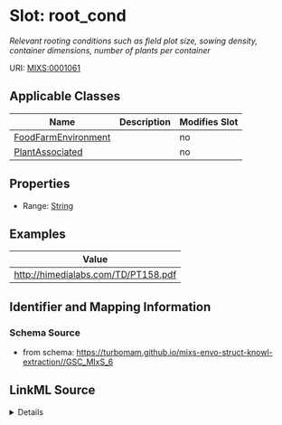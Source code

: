 # Slot: root_cond


_Relevant rooting conditions such as field plot size, sowing density, container dimensions, number of plants per container_



URI: [MIXS:0001061](https://w3id.org/mixs/0001061)



<!-- no inheritance hierarchy -->




## Applicable Classes

| Name | Description | Modifies Slot |
| --- | --- | --- |
[FoodFarmEnvironment](FoodFarmEnvironment.md) |  |  no  |
[PlantAssociated](PlantAssociated.md) |  |  no  |







## Properties

* Range: [String](String.md)






## Examples

| Value |
| --- |
| http://himedialabs.com/TD/PT158.pdf |

## Identifier and Mapping Information







### Schema Source


* from schema: https://turbomam.github.io/mixs-envo-struct-knowl-extraction//GSC_MIxS_6




## LinkML Source

<details>
```yaml
name: root_cond
description: Relevant rooting conditions such as field plot size, sowing density,
  container dimensions, number of plants per container
title: rooting conditions
notes:
- condition
examples:
- value: http://himedialabs.com/TD/PT158.pdf
from_schema: https://turbomam.github.io/mixs-envo-struct-knowl-extraction//GSC_MIxS_6
rank: 1000
slot_uri: MIXS:0001061
multivalued: false
alias: root_cond
domain_of:
- FoodFarmEnvironment
- PlantAssociated
range: string
required: false
recommended: false
structured_pattern:
  syntax: '{PMID}|{DOI}|{URL}|{text}'
  interpolated: true
  partial_match: true

```
</details>